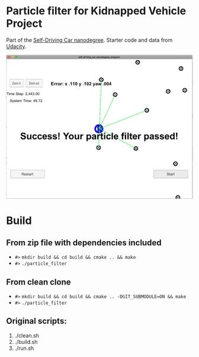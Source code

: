 # Particle filter for Kidnapped Vehicle Project

Part of the [Self-Driving Car nanodegree](https://udacity.com/course/self-driving-car-engineer-nanodegree--nd013). Starter code and data from [Udacity](https://github.com/udacity/CarND-Kidnapped-Vehicle-Project).

![png](data/screenshot.png)

# Build

## From zip file with dependencies included
- `#>` `mkdir build && cd build && cmake .. && make`
- `#>` `./particle_filter`

## From clean clone
- `#>` `mkdir build && cd build && cmake .. -DGIT_SUBMODULE=ON && make`
- `#>` `./particle_filter`

## Original scripts:

1. ./clean.sh
2. ./build.sh
3. ./run.sh

